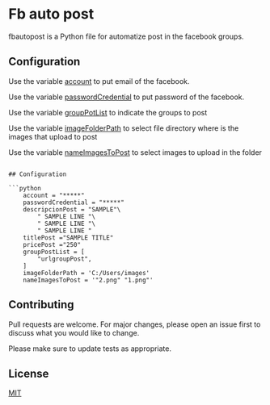 # Fb auto post

fbautopost is a Python file for automatize post in the facebook groups.

## Configuration

Use the variable [account]()  to put email of the facebook.

Use the variable [passwordCredential]()  to put password of the facebook.

Use the variable [groupPotList]() to indicate the groups to post

Use the variable [imageFolderPath]()   to select file directory where is the images that upload to post

Use the variable [nameImagesToPost]()  to select images to upload in the folder

 
```

## Configuration

```python
    account = "*****"
    passwordCredential = "*****"
    descripcionPost = "SAMPLE"\
        " SAMPLE LINE "\
        " SAMPLE LINE "\
        " SAMPLE LINE "    
    titlePost ="SAMPLE TITLE"
    pricePost ="250"
    groupPostList = [
        "urlgroupPost",
    ]    
    imageFolderPath = 'C:/Users/images'
    nameImagesToPost = '"2.png" "1.png"'
```

## Contributing
Pull requests are welcome. For major changes, please open an issue first to discuss what you would like to change.

Please make sure to update tests as appropriate.

## License
[MIT](https://choosealicense.com/licenses/mit/)